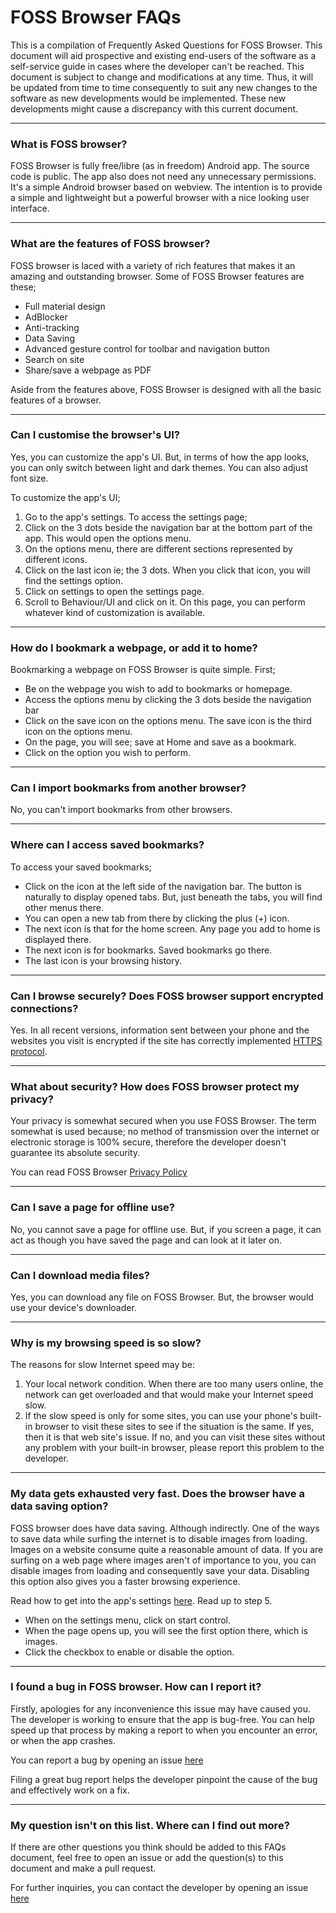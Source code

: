 # FOSS Browser FAQs

This is a compilation of Frequently Asked Questions for FOSS Browser. This document will aid prospective and existing end-users of the software as a self-service guide in cases where the developer can't be reached. This document is subject to change and modifications at any time. Thus, it will be updated from time to time consequently to suit any new changes to the software as new developments would be implemented. These new developments might cause a discrepancy with this current document.

---


### What is FOSS browser? 

FOSS Browser is fully free/libre (as in freedom) Android app. The source code is public. The app also does not need any unnecessary permissions. It's a simple Android browser based on webview. The intention is to provide a simple and lightweight but a powerful browser with a nice looking user interface.

---

### What are the features of FOSS browser?

FOSS browser is laced with a variety of rich features that makes it an amazing and outstanding browser. Some of FOSS Browser features are these;

- Full material design
- AdBlocker
- Anti-tracking
- Data Saving
- Advanced gesture control for toolbar and navigation button
- Search on site
- Share/save a webpage as PDF

Aside from the features above, FOSS Browser is designed with all the basic features of a browser. 

---

### Can I customise the browser's UI?

Yes, you can customize the app's UI. But, in terms of how the app looks, you can only switch between light and dark themes. You can also adjust font size. 

To customize the app's UI;

1. Go to the app's settings. To access the settings page;
2. Click on the 3 dots beside the navigation bar at the bottom part of the app. This would open the options menu.
3. On the options menu, there are different sections represented by different icons. 
4. Click on the last icon ie; the 3 dots. When you click that icon, you will find the settings option.
5. Click on settings to open the settings page.
6. Scroll to Behaviour/UI and click on it. On this page, you can perform whatever kind of customization is available. 

---

### How do I bookmark a webpage, or add it to home?

Bookmarking a webpage on FOSS Browser is quite simple. First;

- Be on the webpage you wish to add to bookmarks or homepage. 
- Access the options menu by clicking the 3 dots beside the navigation bar
- Click on the save icon on the options menu. The save icon is the third icon on the options menu.
- On the page, you will see; save at Home and save as a bookmark. 
- Click on the option you wish to perform. 

---

### Can I import bookmarks from another browser?

No, you can't import bookmarks from other browsers. 

---

### Where can I access saved bookmarks?

To access your saved bookmarks;

- Click on the icon at the left side of the navigation bar. The button is naturally to display opened tabs. But, just beneath the tabs, you will find other menus there.
- You can open a new tab from there by clicking the plus (+) icon.
- The next icon is that for the home screen. Any page you add to home is displayed there.
- The next icon is for bookmarks. Saved bookmarks go there.
- The last icon is your browsing history. 


---


### Can I browse securely? Does FOSS browser support encrypted connections?

Yes. In all recent versions, information sent between your phone and the websites you visit is encrypted if the site has correctly implemented [HTTPS protocol](http://en.wikipedia.org/wiki/HTTP_Secure).

---

### What about security? How does FOSS browser protect my privacy?

Your privacy is somewhat secured when you use FOSS Browser. The term somewhat is used because; no method of transmission over the internet or electronic storage is 100% secure, therefore the developer doesn't guarantee its absolute security.

You can read FOSS Browser [Privacy Policy](https://github.com/scoute-dich/browser/blob/master/PRIVACY.md)

---


### Can I save a page for offline use?

No, you cannot save a page for offline use. But, if you screen a page, it can act as though you have saved the page and can look at it later on. 

---


### Can I download media files?

Yes, you can download any file on FOSS Browser. But, the browser would use your device's downloader. 

---


### Why is my browsing speed is so slow?

The reasons for slow Internet speed may be:
1. Your local network condition. When there are too many users online, the network can get overloaded and that would make your Internet speed slow. 
2. If the slow speed is only for some sites, you can use your phone's built-in browser to visit these sites to see if the situation is the same. If yes, then it is that web site's issue. If no, and you can visit these sites without any problem with your built-in browser, please report this problem to the developer.


---

### My data gets exhausted very fast. Does the browser have a data saving option?

FOSS browser does have data saving. Although indirectly. One of the ways to save data while surfing the internet is to disable images from loading. Images on a website consume quite a reasonable amount of data. If you are surfing on a web page where images aren't of importance to you, you can disable images from loading and consequently save your data. Disabling this option also gives you a faster browsing experience. 

Read how to get into the app's settings [here](https://hackmd.io/t0WLk9GXRziQENXkPqJf5w?both#Can-I-customise-the-browser%E2%80%99s-UI). Read up to step 5. 

- When on the settings menu, click on start control.
- When the page opens up, you will see the first option there, which is images.
- Click the checkbox to enable or disable the option. 

---

### I found a bug in FOSS browser. How can I report it?

Firstly, apologies for any inconvenience this issue may have caused you. The developer is working to ensure that the app is bug-free. You can help speed up that process by making a report to when you encounter an error, or when the app crashes. 

You can report a bug by opening an issue [here](https://github.com/scoute-dich/browser/issues/new)

Filing a great bug report helps the developer pinpoint the cause of the bug and effectively work on a fix.

---

### My question isn't on this list. Where can I find out more?

If there are other questions you think should be added to this FAQs document, feel free to open an issue or add the question(s) to this document and make a pull request.

For further inquiries, you can contact the developer by opening an issue [here](https://github.com/scoute-dich/browser/issues/new)

